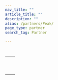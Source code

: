 ```yaml
---
nav_title: ""
article_title: ""
description: ""
alias: /partners/Peak/
page_type: partner
search_tag: Partner

---
```


# 

> 



## 

 

## 

  

|  |  |
| ----------- | ----------- |
|  |  |
|  |  |
|  |  <br><br> |

## 

  

###  

 



###  





###  

 


